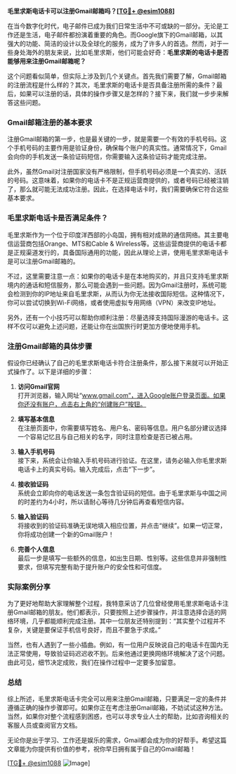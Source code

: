 **毛里求斯电话卡可以注册Gmail邮箱吗？[[TG💪+ @esim1088](https://t.me/s/esim1088)]**

在当今数字化时代，电子邮件已成为我们日常生活中不可或缺的一部分。无论是工作还是生活，电子邮件都扮演着重要的角色。而Google旗下的Gmail邮箱，以其强大的功能、简洁的设计以及全球化的服务，成为了许多人的首选。然而，对于一些身处海外的朋友来说，比如毛里求斯，他们可能会好奇：**毛里求斯的电话卡是否能够用来注册Gmail邮箱呢？**

这个问题看似简单，但实际上涉及到几个关键点。首先我们需要了解，Gmail邮箱的注册流程是什么样的？其次，毛里求斯的电话卡是否具备注册所需的条件？最后，如果可以注册的话，具体的操作步骤又是怎样的？接下来，我们就一步步来解答这些问题。

### Gmail邮箱注册的基本要求

注册Gmail邮箱的第一步，也是最关键的一步，就是需要一个有效的手机号码。这个手机号码的主要作用是验证身份，确保每个账户的真实性。通常情况下，Gmail会向你的手机发送一条验证码短信，你需要输入这条验证码才能完成注册。

此外，虽然Gmail对注册国家没有严格限制，但手机号码必须是一个真实的、活跃的号码。这意味着，如果你的电话卡不是正规运营商提供的，或者号码已经被注销了，那么就可能无法成功注册。因此，在选择电话卡时，我们需要确保它符合这些基本要求。

### 毛里求斯电话卡是否满足条件？

毛里求斯作为一个位于印度洋西部的小岛国，拥有相对成熟的通信网络。其主要电信运营商包括Orange、MTS和Cable & Wireless等。这些运营商提供的电话卡都是正规渠道发行的，具备国际通用的功能，因此从理论上讲，使用毛里求斯电话卡是可以注册Gmail邮箱的。

不过，这里需要注意一点：如果你的电话卡是在本地购买的，并且只支持毛里求斯境内的通话和短信服务，那么可能会遇到一些问题。因为Gmail注册时，系统可能会检测到你的IP地址来自毛里求斯，从而认为你无法接收国际短信。这种情况下，你可以尝试切换到Wi-Fi网络，或者使用虚拟专用网络（VPN）来改变IP地址。

另外，还有一个小技巧可以帮助你顺利注册：尽量选择支持国际漫游的电话卡。这样不仅可以避免上述问题，还能让你在出国旅行时更加方便地使用手机。

### 注册Gmail邮箱的具体步骤

假设你已经确认了自己的毛里求斯电话卡符合注册条件，那么接下来就可以开始正式操作了。以下是详细的步骤：

1. **访问Gmail官网**  
   打开浏览器，输入网址“www.gmail.com”，进入Google账户登录页面。如果你还没有账户，点击右上角的“创建账户”按钮。

2. **填写基本信息**  
   在注册页面中，你需要填写姓名、用户名、密码等信息。用户名部分建议选择一个容易记忆且与自己相关的名字，同时注意检查是否已被占用。

3. **输入手机号码**  
   接下来，系统会让你输入手机号码进行验证。在这里，请务必输入你毛里求斯电话卡上的真实号码。输入完成后，点击“下一步”。

4. **接收验证码**  
   系统会立即向你的电话发送一条包含验证码的短信。由于毛里求斯与中国之间的时差约为4小时，所以请耐心等待几分钟后再查看短信内容。

5. **输入验证码**  
   将接收到的验证码准确无误地填入相应位置，并点击“继续”。如果一切正常，你将成功创建一个新的Gmail账户！

6. **完善个人信息**  
   最后一步是填写一些额外的信息，如出生日期、性别等。这些信息并非强制性要求，但填写完整有助于提升账户的安全性和可信度。

### 实际案例分享

为了更好地帮助大家理解整个过程，我特意采访了几位曾经使用毛里求斯电话卡注册Gmail邮箱的朋友。他们都表示，只要按照上述步骤操作，并注意选择合适的网络环境，几乎都能顺利完成注册。其中一位朋友还特别提到：“其实整个过程并不复杂，关键是要保证手机信号良好，而且不要急于求成。”

当然，也有人遇到了一些小插曲。例如，有一位用户反映说自己的电话卡在国内无法正常使用，导致验证码迟迟收不到。后来他通过更换网络环境解决了这个问题。由此可见，细节决定成败，我们在操作过程中一定要多加留意。

### 总结

综上所述，毛里求斯电话卡完全可以用来注册Gmail邮箱，只要满足一定的条件并遵循正确的操作步骤即可。如果你正在考虑注册Gmail邮箱，不妨试试这种方法。当然，如果你对整个流程感到困惑，也可以寻求专业人士的帮助，比如咨询相关的客服人员或查阅官方文档。

无论你是出于学习、工作还是娱乐的需求，Gmail都会成为你的好帮手。希望这篇文章能为你提供有价值的参考，祝你早日拥有属于自己的Gmail邮箱！  

[[TG💪+ @esim1088](https://t.me/s/esim1088) ![Image](https://i.postimg.cc/4NQfJmqS/Snipaste-2025-05-13-00-14-12.png)]